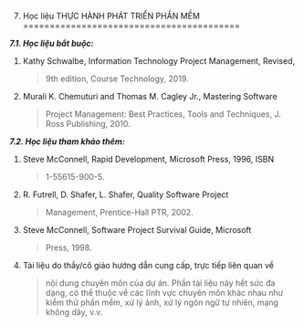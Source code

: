 7. Học liệu THỰC HÀNH PHÁT TRIỂN PHẦN MỀM
=========================================

***7.1. Học liệu bắt buộc:***

1.  Kathy Schwalbe, Information Technology Project Management, Revised,
    > 9th edition, Course Technology, 2019.

2.  Murali K. Chemuturi and Thomas M. Cagley Jr., Mastering Software
    > Project Management: Best Practices, Tools and Techniques, J. Ross
    > Publishing, 2010.

***7.2. Học liệu tham khảo thêm:***

1.  Steve McConnell, Rapid Development, Microsoft Press, 1996, ISBN
    > 1-55615-900-5.

2.  R. Futrell, D. Shafer, L. Shafer, Quality Software Project
    > Management, Prentice-Hall PTR, 2002.

3.  Steve McConnell, Software Project Survival Guide, Microsoft
    > Press, 1998.

4.  Tài liệu do thầy/cô giáo hướng dẫn cung cấp, trực tiếp liên quan về
    > nội dung chuyên môn của dự án. Phần tài liệu này hết sức đa dạng,
    > có thể thuộc về các lĩnh vực chuyên môn khác nhau như kiểm thử
    > phần mềm, xử lý ảnh, xử lý ngôn ngữ tự nhiên, mạng không dây, v.v.

